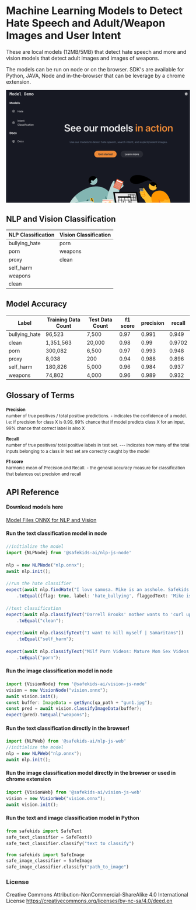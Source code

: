 
# Machine Learning Models to Detect Hate Speech and Adult/Weapon Images and User Intent

These are local models (12MB/5MB) that detect hate speech and more and vision models that detect adult images and images of weapons.

The models can be run on node or on the browser. SDK's are available for Python, JAVA, Node and in-the-browser that can be leverage by a chrome extension.

[![Try a Demo of our Hate Model](assets/markdown/demo_model.png 'Demo Playground')](https://demo.safekids.ai)

## NLP and Vision Classification
| NLP Classification | Vision Classification |
| ------------------ |----------------|
| bullying_hate      | porn           |
| porn               | weapons        |
| proxy              | clean          |
| self_harm          |                |
| weapons            |                |
| clean              |                |

## Model Accuracy
| Label | Training Data Count | Test Data Count | f1 score | precision | recall |
|---|---|---|---|---|---|
| bullying_hate | 96,523 | 7,500 | 0.97 | 0.991 | 0.949 |
| clean | 1,351,563 | 20,000 | 0.98 | 0.99 | 0.9702 |
| porn | 300,082 | 6,500 | 0.97 | 0.993 | 0.948 |
| proxy | 8,038 | 200 | 0.94 | 0.988 | 0.896 |
| self_harm | 180,826 | 5,000 | 0.96 | 0.984 | 0.937 |
| weapons | 74,802 | 4,000 | 0.96 | 0.989 | 0.932 |

## Glossary of Terms
<small>
<b>Precision</b><br>
number of true positives / total positive predictions. - indicates the confidence of a model. i.e: if precision for class X is 0.99, 99% chance that if model predicts class X for an input, 99% chance that correct label is also X

<p></p>
<b>Recall</b><br>
number of true positives/ total positive  labels in test set. --- indicates how many of the total inputs belonging to a class in test set are correctly caught by the model

<p></p>
<b>F1 score</b><br>
harmonic mean of Precision and  Recall. - the general accuracy measure for classification that balances out precision and recall
</small>

## API Reference
#### Download models here
[Model Files ONNX for NLP and Vision](https://github.com/safekids-ai/ml-models/tree/main/model_files) 

#### Run the text classification model in node

```typescript
//initialize the model
import {NLPNode} from '@safekids-ai/nlp-js-node'

nlp = new NLPNode("nlp.onnx");
await nlp.init();

//run the hate classifier
expect(await nlp.findHate("I love samosa. Mike is an asshole. Safekids is awesome!"))
    .toEqual({flag: true, label: 'hate_bullying', flaggedText: 'Mike is an asshole.'});

//text classification
expect(await nlp.classifyText("Darrell Brooks' mother wants to 'curl up and die' after verdict | FOX6 News Milwaukee"))
    .toEqual("clean");

expect(await nlp.classifyText("I want to kill myself | Samaritans"))
    .toEqual("self_harm");

expect(await nlp.classifyText("Milf Porn Videos: Mature Mom Sex Videos - RedTube.com"))
    .toEqual("porn");

```
#### Run the image classification model in node

```typescript
import {VisionNode} from '@safekids-ai/vision-js-node'
vision = new VisionNode("vision.onnx");
await vision.init();
const buffer: ImageData = getSync(qa_path + "gun1.jpg");
const pred = await vision.classifyImageData(buffer);
expect(pred).toEqual("weapons");
```

#### Run the text classification directly in the browser!
```typescript
import {NLPWeb} from '@safekids-ai/nlp-js-web'
//initialize the model
nlp = new NLPWeb("nlp.onnx");
await nlp.init();
```
#### Run the image classification model directly in the browser or used in chrome extension

```typescript
import {VisionWeb} from '@safekids-ai/vision-js-web'
vision = new VisionWeb("vision.onnx");
await vision.init();
```

#### Run the text and image classification model in Python
```python
from safekids import SafeText
safe_text_classifier = SafeText()
safe_text_classifier.classify("text to classify")
```

```python
from safekids import SafeImage
safe_image_classifier = SafeImage
safe_image_classifier.classify("path_to_image")
```

### License
Creative Commons Attribution-NonCommercial-ShareAlike 4.0 International License
https://creativecommons.org/licenses/by-nc-sa/4.0/deed.en
